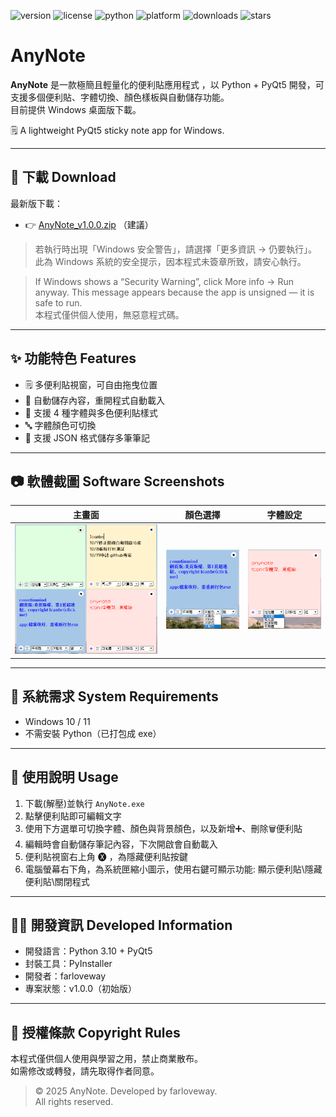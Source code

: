 ![version](https://img.shields.io/github/v/release/farloveway/AnyNote)
![license](https://img.shields.io/github/license/farloveway/AnyNote)
![python](https://img.shields.io/badge/python-3.11+-blue)
![platform](https://img.shields.io/badge/platform-Windows-lightgrey)
![downloads](https://img.shields.io/github/downloads/farloveway/AnyNote/total)
![stars](https://img.shields.io/github/stars/farloveway/AnyNote?style=social)


# AnyNote
**AnyNote** 是一款極簡且輕量化的便利貼應用程式
，以 Python + PyQt5 開發，可支援多個便利貼、字體切換、顏色樣板與自動儲存功能。  
目前提供 Windows 桌面版下載。

🗒️ A lightweight PyQt5 sticky note app for Windows.

---

## 🚀 下載 Download

最新版下載：
- 👉 [AnyNote_v1.0.0.zip](https://github.com/farloveway/AnyNote/releases/download/v1.0.0/AnyNote_v1.0.0.zip) （建議）

> 若執行時出現「Windows 安全警告」，請選擇「更多資訊 → 仍要執行」。
> 此為 Windows 系統的安全提示，因本程式未簽章所致，請安心執行。

> If Windows shows a “Security Warning”, click More info → Run anyway.
> This message appears because the app is unsigned — it is safe to run.  
> 本程式僅供個人使用，無惡意程式碼。

---

## ✨ 功能特色 Features
- 🗒️ 多便利貼視窗，可自由拖曳位置  
- 💾 自動儲存內容，重開程式自動載入  
- 🎨 支援 4 種字體與多色便利貼樣式  
- 🔤 字體顏色可切換  
- 📌 支援 JSON 格式儲存多筆筆記  

---

## 📷 軟體截圖 Software Screenshots
| 主畫面 | 顏色選擇 | 字體設定 |
|:--:|:--:|:--:|
| ![Main](screenshots/main_window.png) | ![Color](screenshots/color_options.png) | ![Font](screenshots/font_settings.png) |

---

## 🧩 系統需求 System Requirements
- Windows 10 / 11
- 不需安裝 Python（已打包成 exe）

---

## 📘 使用說明 Usage
1. 下載(解壓)並執行 `AnyNote.exe`  
2. 點擊便利貼即可編輯文字  
3. 使用下方選單可切換字體、顏色與背景顏色，以及新增➕、刪除🗑️便利貼  
4. 編輯時會自動儲存筆記內容，下次開啟會自動載入
5. 便利貼視窗右上角 🅧 ，為隱藏便利貼按鍵
6. 電腦螢幕右下角，為系統匣縮小圖示，使用右鍵可顯示功能: 顯示便利貼\隱藏便利貼\關閉程式

---

## 🧑‍💻 開發資訊 Developed Information
- 開發語言：Python 3.10 + PyQt5  
- 封裝工具：PyInstaller  
- 開發者：farloveway  
- 專案狀態：v1.0.0（初始版）

---

## 📜 授權條款 Copyright Rules
本程式僅供個人使用與學習之用，禁止商業散布。  
如需修改或轉發，請先取得作者同意。
> © 2025 AnyNote. Developed by farloveway.  
> All rights reserved.
